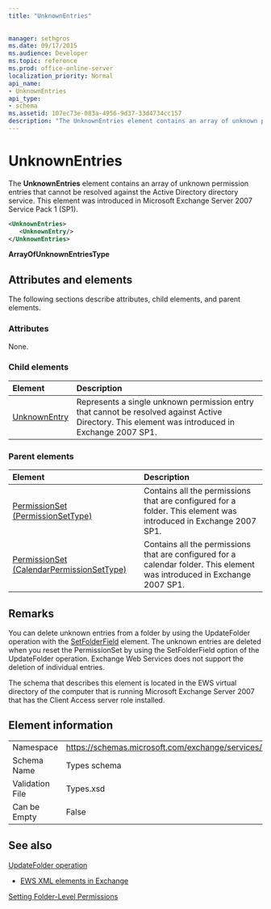 ```yaml
---
title: "UnknownEntries"
 
 
manager: sethgros
ms.date: 09/17/2015
ms.audience: Developer
ms.topic: reference
ms.prod: office-online-server
localization_priority: Normal
api_name:
- UnknownEntries
api_type:
- schema
ms.assetid: 107ec73e-083a-4956-9d37-33d4734cc157
description: "The UnknownEntries element contains an array of unknown permission entries that cannot be resolved against the Active Directory directory service. This element was introduced in Microsoft Exchange Server 2007 Service Pack 1 (SP1)."
---
```


# UnknownEntries

The **UnknownEntries** element contains an array of unknown permission entries that cannot be resolved against the Active Directory directory service. This element was introduced in Microsoft Exchange Server 2007 Service Pack 1 (SP1). 
  
```xml
<UnknownEntries>
   <UnknownEntry/>
</UnknownEntries>
```

 **ArrayOfUnknownEntriesType**
## Attributes and elements

The following sections describe attributes, child elements, and parent elements.
  
### Attributes

None.
  
### Child elements

|**Element**|**Description**|
|:-----|:-----|
|[UnknownEntry](unknownentry.md) <br/> |Represents a single unknown permission entry that cannot be resolved against Active Directory. This element was introduced in Exchange 2007 SP1.  <br/> |
   
### Parent elements

|**Element**|**Description**|
|:-----|:-----|
|[PermissionSet (PermissionSetType)](permissionset-permissionsettype.md) <br/> |Contains all the permissions that are configured for a folder. This element was introduced in Exchange 2007 SP1.  <br/> |
|[PermissionSet (CalendarPermissionSetType)](permissionset-calendarpermissionsettype.md) <br/> |Contains all the permissions that are configured for a calendar folder. This element was introduced in Exchange 2007 SP1.  <br/> |
   
## Remarks

You can delete unknown entries from a folder by using the UpdateFolder operation with the [SetFolderField](setfolderfield.md) element. The unknown entries are deleted when you reset the PermissionSet by using the SetFolderField option of the UpdateFolder operation. Exchange Web Services does not support the deletion of individual entries. 
  
The schema that describes this element is located in the EWS virtual directory of the computer that is running Microsoft Exchange Server 2007 that has the Client Access server role installed.
  
## Element information

|||
|:-----|:-----|
|Namespace  <br/> |https://schemas.microsoft.com/exchange/services/2006/types  <br/> |
|Schema Name  <br/> |Types schema  <br/> |
|Validation File  <br/> |Types.xsd  <br/> |
|Can be Empty  <br/> |False  <br/> |
   
## See also



[UpdateFolder operation](updatefolder-operation.md)


- [EWS XML elements in Exchange](ews-xml-elements-in-exchange.md)


[Setting Folder-Level Permissions](https://msdn.microsoft.com/library/c7530e86-5112-401c-b10a-9c054ae59f07%28Office.15%29.aspx)

